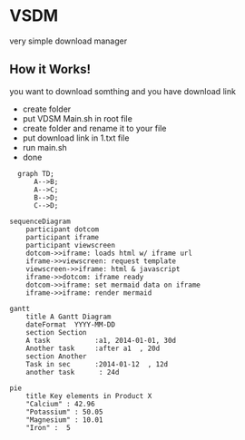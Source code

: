 # VSDM
very simple download manager

## How it Works!
you want to download somthing and you have download link

- create folder
- put VDSM Main.sh in root file 
- create folder and rename it to your file
- put download link in 1.txt file
- run main.sh
- done

```mermaid
  graph TD;
      A-->B;
      A-->C;
      B-->D;
      C-->D;
```
```mermaid
sequenceDiagram
    participant dotcom
    participant iframe
    participant viewscreen
    dotcom->>iframe: loads html w/ iframe url
    iframe->>viewscreen: request template
    viewscreen->>iframe: html & javascript
    iframe->>dotcom: iframe ready
    dotcom->>iframe: set mermaid data on iframe
    iframe->>iframe: render mermaid
```

```mermaid
gantt
    title A Gantt Diagram
    dateFormat  YYYY-MM-DD
    section Section
    A task           :a1, 2014-01-01, 30d
    Another task     :after a1  , 20d
    section Another
    Task in sec      :2014-01-12  , 12d
    another task      : 24d
```
```mermaid
pie
    title Key elements in Product X
    "Calcium" : 42.96
    "Potassium" : 50.05
    "Magnesium" : 10.01
    "Iron" :  5
```
